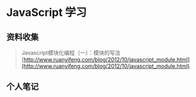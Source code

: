JavaScript 学习
=======

资料收集
---------

>Javascript模块化编程（一）：模块的写法[http://www.ruanyifeng.com/blog/2012/10/javascript_module.html](http://www.ruanyifeng.com/blog/2012/10/javascript_module.html)

个人笔记
---------
